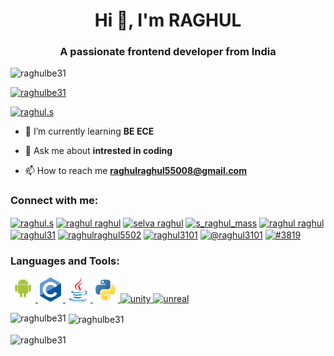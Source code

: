 <h1 align="center">Hi 👋, I'm RAGHUL</h1>
<h3 align="center">A passionate frontend developer from India</h3>

<p align="left"> <img src="https://komarev.com/ghpvc/?username=raghulbe31&label=Profile%20views&color=0e75b6&style=flat" alt="raghulbe31" /> </p>

<p align="left"> <a href="https://github.com/ryo-ma/github-profile-trophy"><img src="https://github-profile-trophy.vercel.app/?username=raghulbe31" alt="raghulbe31" /></a> </p>

<p align="left"> <a href="https://twitter.com/raghul.s" target="blank"><img src="https://img.shields.io/twitter/follow/raghul.s?logo=twitter&style=for-the-badge" alt="raghul.s" /></a> </p>

- 🌱 I’m currently learning **BE ECE**

- 💬 Ask me about **intrested in coding**

- 📫 How to reach me **raghulraghul55008@gmail.com**

<h3 align="left">Connect with me:</h3>
<p align="left">
<a href="https://twitter.com/raghul.s" target="blank"><img align="center" src="https://raw.githubusercontent.com/rahuldkjain/github-profile-readme-generator/master/src/images/icons/Social/twitter.svg" alt="raghul.s" height="30" width="40" /></a>
<a href="https://linkedin.com/in/raghul raghul" target="blank"><img align="center" src="https://raw.githubusercontent.com/rahuldkjain/github-profile-readme-generator/master/src/images/icons/Social/linked-in-alt.svg" alt="raghul raghul" height="30" width="40" /></a>
<a href="https://fb.com/selva raghul" target="blank"><img align="center" src="https://raw.githubusercontent.com/rahuldkjain/github-profile-readme-generator/master/src/images/icons/Social/facebook.svg" alt="selva raghul" height="30" width="40" /></a>
<a href="https://instagram.com/s_raghul_mass" target="blank"><img align="center" src="https://raw.githubusercontent.com/rahuldkjain/github-profile-readme-generator/master/src/images/icons/Social/instagram.svg" alt="s_raghul_mass" height="30" width="40" /></a>
<a href="https://www.youtube.com/c/raghul raghul" target="blank"><img align="center" src="https://raw.githubusercontent.com/rahuldkjain/github-profile-readme-generator/master/src/images/icons/Social/youtube.svg" alt="raghul raghul" height="30" width="40" /></a>
<a href="https://www.codechef.com/users/raghul31" target="blank"><img align="center" src="https://cdn.jsdelivr.net/npm/simple-icons@3.1.0/icons/codechef.svg" alt="raghul31" height="30" width="40" /></a>
<a href="https://www.hackerrank.com/raghulraghul5502" target="blank"><img align="center" src="https://raw.githubusercontent.com/rahuldkjain/github-profile-readme-generator/master/src/images/icons/Social/hackerrank.svg" alt="raghulraghul5502" height="30" width="40" /></a>
<a href="https://codeforces.com/profile/raghul3101" target="blank"><img align="center" src="https://raw.githubusercontent.com/rahuldkjain/github-profile-readme-generator/master/src/images/icons/Social/codeforces.svg" alt="raghul3101" height="30" width="40" /></a>
<a href="https://www.topcoder.com/members/@raghul3101" target="blank"><img align="center" src="https://raw.githubusercontent.com/rahuldkjain/github-profile-readme-generator/master/src/images/icons/Social/topcoder.svg" alt="@raghul3101" height="30" width="40" /></a>
<a href="https://discord.gg/#3819" target="blank"><img align="center" src="https://raw.githubusercontent.com/rahuldkjain/github-profile-readme-generator/master/src/images/icons/Social/discord.svg" alt="#3819" height="30" width="40" /></a>
</p>

<h3 align="left">Languages and Tools:</h3>
<p align="left"> <a href="https://developer.android.com" target="_blank" rel="noreferrer"> <img src="https://raw.githubusercontent.com/devicons/devicon/master/icons/android/android-original-wordmark.svg" alt="android" width="40" height="40"/> </a> <a href="https://www.cprogramming.com/" target="_blank" rel="noreferrer"> <img src="https://raw.githubusercontent.com/devicons/devicon/master/icons/c/c-original.svg" alt="c" width="40" height="40"/> </a> <a href="https://www.java.com" target="_blank" rel="noreferrer"> <img src="https://raw.githubusercontent.com/devicons/devicon/master/icons/java/java-original.svg" alt="java" width="40" height="40"/> </a> <a href="https://www.python.org" target="_blank" rel="noreferrer"> <img src="https://raw.githubusercontent.com/devicons/devicon/master/icons/python/python-original.svg" alt="python" width="40" height="40"/> </a> <a href="https://unity.com/" target="_blank" rel="noreferrer"> <img src="https://www.vectorlogo.zone/logos/unity3d/unity3d-icon.svg" alt="unity" width="40" height="40"/> </a> <a href="https://unrealengine.com/" target="_blank" rel="noreferrer"> <img src="https://raw.githubusercontent.com/kenangundogan/fontisto/036b7eca71aab1bef8e6a0518f7329f13ed62f6b/icons/svg/brand/unreal-engine.svg" alt="unreal" width="40" height="40"/> </a> </p>

<p><img align="left" src="https://github-readme-stats.vercel.app/api/top-langs?username=raghulbe31&show_icons=true&locale=en&layout=compact" alt="raghulbe31" /></p>

<p>&nbsp;<img align="center" src="https://github-readme-stats.vercel.app/api?username=raghulbe31&show_icons=true&locale=en" alt="raghulbe31" /></p>

<p><img align="center" src="https://github-readme-streak-stats.herokuapp.com/?user=raghulbe31&" alt="raghulbe31" /></p>

